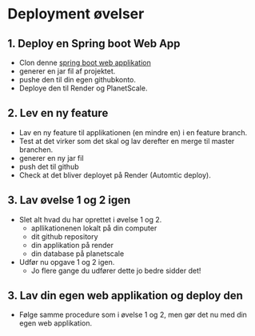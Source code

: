 
<!-- JS use if these pages are used as githubpages. can be deleted if used elsewhere -->
<script src="https://code.jquery.com/jquery-3.2.1.min.js"></script>
<script src="../script.js"></script> 


# Deployment øvelser

## 1. Deploy en Spring boot Web App

* Clon denne [spring boot web applikation]() 
* generer en jar fil af projektet.
* pushe den til  din egen githubkonto.
* Deploye den til Render og PlanetScale.


## 2. Lev en ny feature

* Lav en ny feature til applikationen (en mindre en) i en feature branch.
* Test at det virker som det skal og lav derefter en merge til master branchen. 
* generer en ny jar fil
* push det til github
* Check at det bliver deployet på Render (Automtic deploy).

## 3. Lav øvelse 1 og 2 igen
* Slet alt hvad du har oprettet i øvelse 1 og 2.
	* apllikationenen lokalt på din computer
	* dit github repository
	* din applikation på render
	* din database på planetscale
* Udfør nu opgave 1 og 2 igen. 
	* Jo flere gange du udfører dette jo bedre sidder det!
 
## 3. Lav din egen web applikation og deploy den

* Følge samme procedure som i øvelse 1 og 2, men gør det nu med din egen web applikation. 


